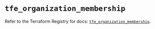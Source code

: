 # `tfe_organization_membership`

Refer to the Terraform Registry for docs: [`tfe_organization_membership`](https://registry.terraform.io/providers/hashicorp/tfe/0.51.0/docs/resources/organization_membership).
